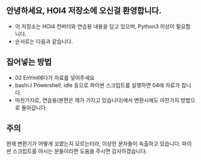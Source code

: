 안녕하세요, HOI4 저장소에 오신걸 환영합니다.
--------

* 이 저장소는 HOI4 컨버터와 연습용 내용을 담고 있으며, Python3 이상이 필요합니다.
* 순서로는 다음과 같습니다.

집어넣는 방법
--------
* 02 EnYml에다가 자료를 넣어주세요
* bash나 Powershell, idle 등으로 파이썬 스크립트를 실행하면 04에 자료가 찹니다.
* 마찬가지로, 연습용(본편은 제가 가지고 있습니다)에서 변환시에도 마찬가지 방법으로 돌아갑니다.

주의
--------
현재 변환기가 어떻게 꼬였는지 모르는터라, 이상한 문자들이 속출하고 있습니다. 파이썬 스크립트를 아시는 분들이라면 도움을 주시면 감사하겠습니다.
